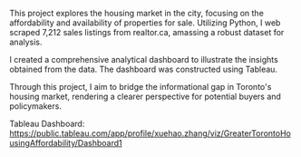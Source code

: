 This project explores the housing market in the city, focusing on the affordability and availability of properties for sale. Utilizing Python, I web scraped 7,212 sales listings from realtor.ca, amassing a robust dataset for analysis.

I created a comprehensive analytical dashboard to illustrate the insights obtained from the data. The dashboard was constructed using Tableau. 

Through this project, I aim to bridge the informational gap in Toronto's housing market, rendering a clearer perspective for potential buyers and policymakers.

Tableau Dashboard: https://public.tableau.com/app/profile/xuehao.zhang/viz/GreaterTorontoHousingAffordability/Dashboard1
